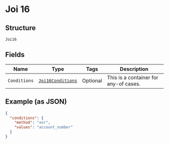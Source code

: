 
# Joi 16

## Structure

`Joi16`

## Fields

| Name | Type | Tags | Description |
|  --- | --- | --- | --- |
| `Conditions` | [`Joi16Conditions`](../../doc/models/containers/joi-16-conditions.md) | Optional | This is a container for any-of cases. |

## Example (as JSON)

```json
{
  "conditions": {
    "method": "xor",
    "values": "account_number"
  }
}
```

